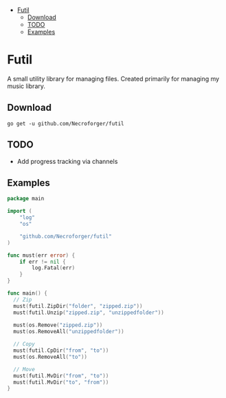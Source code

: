<!-- TOC -->

- [Futil](#futil)
    - [Download](#download)
    - [TODO](#todo)
    - [Examples](#examples)

<!-- /TOC -->

# Futil 

A small utility library for managing files. Created primarily for managing my music library.

## Download
`go get -u github.com/Necroforger/futil`

## TODO
- Add progress tracking via channels

## Examples

```go
package main

import (
	"log"
	"os"

	"github.com/Necroforger/futil"
)

func must(err error) {
	if err != nil {
		log.Fatal(err)
	}
}

func main() {
  // Zip
  must(futil.ZipDir("folder", "zipped.zip"))
  must(futil.Unzip("zipped.zip", "unzippedfolder"))
  
  must(os.Remove("zipped.zip"))
  must(os.RemoveAll("unzippedfolder"))

  // Copy
  must(futil.CpDir("from", "to"))
  must(os.RemoveAll("to"))

  // Move
  must(futil.MvDir("from", "to"))
  must(futil.MvDir("to", "from"))
}
```